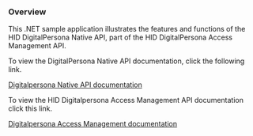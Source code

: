 ### Overview

This .NET sample application illustrates the features and functions of the HID DigitalPersona Native API, part of the  HID DigitalPersona Access Management API.

To view the DigitalPersona Native API  documentation, click the following link.

[Digitalpersona Native API  documentation](https://hidglobal.github.io/digitalpersona-native-api/)

To view the HID Digitalpersona Access Management API documentation click this link.

[Digitalpersona Access Management documentation](https://github.com/hidglobal/digitalpersona-access-management-api)

